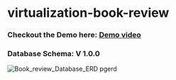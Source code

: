 # virtualization-book-review
### Checkout the Demo here: [Demo video](https://www.youtube.com/watch?v=HxI0NQmHrRk)
### Database Schema: V 1.0.0
![Book_review_Database_ERD pgerd](https://user-images.githubusercontent.com/52291990/226158741-632d885b-3b5d-4843-992d-b23139d4126d.png)
